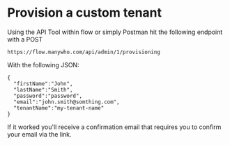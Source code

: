 # Provision a custom tenant

Using the API Tool within flow or simply Postman hit the following endpoint with a POST

`https://flow.manywho.com/api/admin/1/provisioning`

With the following JSON:

```
{
  "firstName":"John",
  "lastName":"Smith",
  "password":"password",
  "email":"john.smith@somthing.com",
  "tenantName":"my-tenant-name"
}
```

If it worked you'll receive a confirmation email that requires you to confirm your email via the link.

